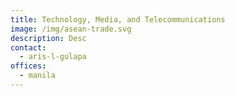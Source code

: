 ```yaml
---
title: Technology, Media, and Telecommunications
image: /img/asean-trade.svg
description: Desc
contact:
  - aris-l-gulapa
offices:
  - manila
---
```

